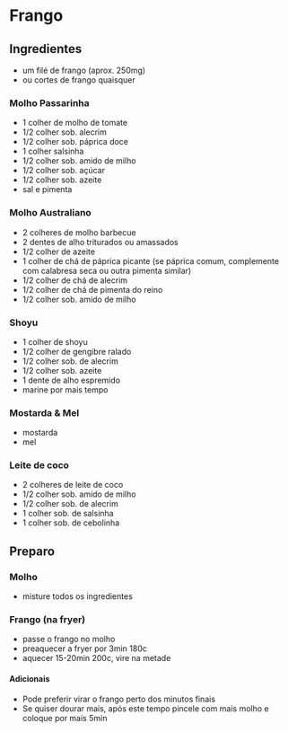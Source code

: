 # Frango

## Ingredientes
- um filé de frango (aprox. 250mg)
- ou cortes de frango quaisquer

### Molho Passarinha
- 1 colher de molho de tomate
- 1/2 colher sob. alecrim
- 1/2 colher sob. páprica doce
- 1 colher salsinha
- 1/2 colher sob. amido de milho
- 1/2 colher sob. açúcar
- 1/2 colher sob. azeite
- sal e pimenta

### Molho Australiano
- 2 colheres de molho barbecue
- 2 dentes de alho triturados ou amassados
- 1/2 colher de azeite
- 1 colher de chá de páprica picante (se páprica comum, complemente com calabresa seca ou outra pimenta similar)
- 1/2 colher de chá de alecrim
- 1/2 colher de chá de pimenta do reino
- 1/2 colher sob. amido de milho

### Shoyu
- 1 colher de shoyu
- 1/2 colher de gengibre ralado
- 1/2 colher sob. de alecrim
- 1/2 colher sob. azeite
- 1 dente de alho espremido
- marine por mais tempo

### Mostarda & Mel
- mostarda
- mel

### Leite de coco
- 2 colheres de leite de coco
- 1/2 colher sob. amido de milho
- 1/2 colher sob. de alecrim
- 1 colher sob. de salsinha
- 1 colher sob. de cebolinha


## Preparo

### Molho
- misture todos os ingredientes

### Frango (na fryer)
- passe o frango no molho
- preaquecer a fryer por 3min 180c
- aquecer 15-20min 200c, vire na metade

#### Adicionais
- Pode preferir virar o frango perto dos minutos finais
- Se quiser dourar mais, após este tempo pincele com mais molho e coloque por mais 5min
